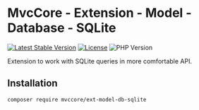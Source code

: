 # MvcCore - Extension - Model - Database - SQLite

[![Latest Stable Version](https://img.shields.io/badge/Stable-v5.1.6-brightgreen.svg?style=plastic)](https://github.com/mvccore/ext-model-db-sqlite/releases)
[![License](https://img.shields.io/badge/License-BSD%203-brightgreen.svg?style=plastic)](https://mvccore.github.io/docs/mvccore/5.0.0/LICENSE.md)
![PHP Version](https://img.shields.io/badge/PHP->=5.4-brightgreen.svg?style=plastic)

Extension to work with SQLite queries in more comfortable API.

## Installation
```shell
composer require mvccore/ext-model-db-sqlite
```